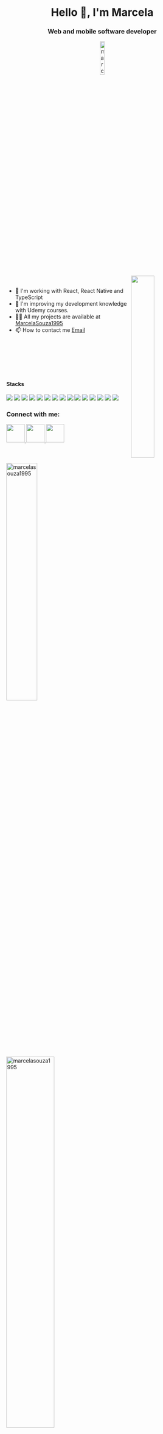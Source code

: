 <h1 align = "center"> Hello 👋, I'm Marcela </h1>
<h3 align = "center"> Web and mobile software developer </h3>

<p align = "center"> <img src = "https://komarev.com/ghpvc/?username=marcelasouza1995&label=Profile%20views&color=0e75b6&style=flat" alt = "marcelasouza1995" width="15%"/> </p>

<br />

<img src="https://zconti.com.br/wp-content/uploads/2020/10/quanto-tempo-para-abrir-uma-microempresa.gif" align="right" width="35%"/>
<br />

- 🔭 I'm working with React, React Native and TypeScript
- 🌱 I'm improving my development knowledge with Udemy courses.
- 👨‍💻 All my projects are available at [MarcelaSouza1995](https://marcelasouza1995.github.io/)
- 📫 How to contact me [Email](marcela9908@gmail.com) 

<br />
<br />
<br />
<br />
<br />

#### Stacks
<div width="80%">
  <img src="https://img.shields.io/badge/-HTML-orange?logo=HTML5" />
  <img src="https://img.shields.io/badge/-CSS-informational?logo=CSS3" /> 
  <img src="https://img.shields.io/badge/-JavaScript-yellow?logo=Javascript" /> 
  <img src="https://img.shields.io/badge/-React-blue?logo=React" /> 
  <img src="https://img.shields.io/badge/-Redux-blueviolet?logo=Redux" /> <img src="http://img.shields.io/badge/-MySQL-white?logo=mysql" /> 
  <img src="http://img.shields.io/badge/-MongoDB-grey?logo=mongodb" /> <img src="http://img.shields.io/badge/-Node.Js-green?logo=node.js" />
  <img src="https://img.shields.io/badge/-TypeScript-grey?logo=Typescript" />
  <img src="https://img.shields.io/badge/Styled-Components-grey?logo=styled-components" />
  <img src="https://img.shields.io/badge/Python-yellow?logo=python"/>
  <img src="https://img.shields.io/badge/Ruby-red?logo=ruby"/>
  <img src="https://img.shields.io/badge/Cypress-black?logo=cypress"/>
  <img src="https://img.shields.io/badge/Cucumber-black?logo=cucumber"/>
  <img src="https://img.shields.io/badge/React%20Native-blue?logo=react" />
</div>


<h3 align = "left">Connect with me: </h3> 
<a href="https://www.linkedin.com/in/marcela-souza-834696153/" target="_blank">
  <img src="https://cdn-icons-png.flaticon.com/512/174/174857.png" width="48px" height="48px">
</a>
<a href="https://api.whatsapp.com/send?phone=5531997804875&text=Marcela%20Souza" target="_blank">
  <img src="https://i0.wp.com/www.multarte.com.br/wp-content/uploads/2018/11/whatsapp-logo-icone-fundo-transparente.png?resize=696%2C712&ssl=1" width="48px" height="48px">
</a>
<a href="https://www.instagram.com/maarceelasoouza/" target="_blank">
  <img src="https://i0.wp.com/www.multarte.com.br/wp-content/uploads/2019/03/logo-instagram-png-fundo-transparente2.png?resize=696%2C696&ssl=1" width="48px" height="48px" />
</a>
<br />
<br />
<br />
<br />
<div width="100%" height="400px">
 <img src = "https://github-readme-stats.vercel.app/api/top-langs?username=marcelasouza1995&show_icons=true&locale=en&layout=compact" alt = "marcelasouza1995" width="40%"/>
 <img src = "https://github-readme-stats.vercel.app/api?username=marcelasouza1995&show_icons=true&locale=en" alt = "marcelasouza1995" width="50%"/>
</div>




